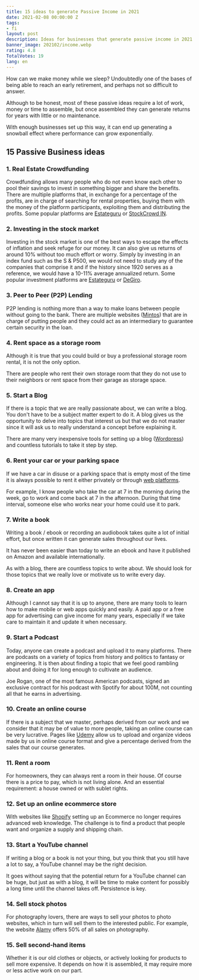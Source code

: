 ```yaml
---
title: 15 ideas to generate Passive Income in 2021
date: 2021-02-08 00:00:00 Z
tags:
- fi
layout: post
description: Ideas for businesses that generate passive income in 2021
banner_image: 202102/income.webp
rating: 4.8
TotalVotes: 19
lang: en
---
```


How can we make money while we sleep?
Undoubtedly one of the bases of being able to reach an early retirement, and perhaps not so difficult to answer.

Although to be honest, most of these passive ideas require a lot of work, money or time to assemble, but once assembled they can generate returns for years with little or no maintenance.

With enough businesses set up this way, it can end up generating a snowball effect where performance can grow exponentially.

## 15 Passive Business ideas

### 1. Real Estate Crowdfunding

Crowdfunding allows many people who do not even know each other to pool their savings to invest in something bigger and share the benefits. There are multiple platforms that, in exchange for a percentage of the profits, are in charge of searching for rental properties, buying them with the money of the platform participants, exploiting them and distributing the profits. Some popular platforms are <a rel="nofollow" href="https://estateguru.co">Estateguru</a> or <a rel="nofollow" href="https://www.stockcrowdin.com/in">StockCrowd IN</a>.

### 2. Investing in the stock market

Investing in the stock market is one of the best ways to escape the effects of inflation and seek refuge for our money. It can also give us returns of around 10% without too much effort or worry. Simply by investing in an index fund such as the S & P500, we would not need to study any of the companies that comprise it and if the history since 1920 serves as a reference, we would have a 10-11% average annualized return. Some popular investment platforms are <a rel="nofollow" href="https://estateguru.co">Estateguru</a> or <a rel="nofollow" href="https://www.degiro.es/amigo-invita-amigo/empezar-a-invertir.html?id=2B6F468B&amp;utm_source=mgm">DeGiro</a>.

### 3. Peer to Peer (P2P) Lending

P2P lending is nothing more than a way to make loans between people without going to the bank. There are multiple websites (<a rel="nofollow" href="https://www.mintos.com/es/l/ref/ZUYQKO">Mintos</a>) that are in charge of putting people and they could act as an intermediary to guarantee certain security in the loan.

### 4. Rent space as a storage room

Although it is true that you could build or buy a professional storage room rental, it is not the only option.

There are people who rent their own storage room that they do not use to their neighbors or rent space from their garage as storage space.

### 5. Start a Blog

If there is a topic that we are really passionate about, we can write a blog. You don't have to be a subject matter expert to do it. A blog gives us the opportunity to delve into topics that interest us but that we do not master since it will ask us to really understand a concept before explaining it.

There are many very inexpensive tools for setting up a blog (<a rel="nofollow" href="https://wordpress.org/">Wordpress</a>) and countless tutorials to take it step by step.

### 6. Rent your car or your parking space

If we have a car in disuse or a parking space that is empty most of the time it is always possible to rent it either privately or through <a rel="nofollow" href="https://amovens.com/rental/owner">web platforms</a>.

For example, I know people who take the car at 7 in the morning during the week, go to work and come back at 7 in the afternoon. During that time interval, someone else who works near your home could use it to park.

### 7. Write a book

Writing a book / ebook or recording an audiobook takes quite a lot of initial effort, but once written it can generate sales throughout our lives.

It has never been easier than today to write an ebook and have it published on Amazon and available internationally.

As with a blog, there are countless topics to write about. We should look for those topics that we really love or motivate us to write every day.

### 8. Create an app

Although I cannot say that it is up to anyone, there are many tools to learn how to make mobile or web apps quickly and easily. A paid app or a free app for advertising can give income for many years, especially if we take care to maintain it and update it when necessary.

### 9. Start a Podcast

Today, anyone can create a podcast and upload it to many platforms. There are podcasts on a variety of topics from history and politics to fantasy or engineering. It is then about finding a topic that we feel good rambling about and doing it for long enough to cultivate an audience.

Joe Rogan, one of the most famous American podcasts, signed an exclusive contract for his podcast with Spotify for about 100M, not counting all that he earns in advertising.

### 10. Create an online course

If there is a subject that we master, perhaps derived from our work and we consider that it may be of value to more people, taking an online course can be very lucrative. Pages like <a rel="nofollow" href="https://www.udemy.com/">Udemy</a> allow us to upload and organize videos made by us in online course format and give a percentage derived from the sales that our course generates.

### 11. Rent a room

For homeowners, they can always rent a room in their house. Of course there is a price to pay, which is not living alone. And an essential requirement: a house owned or with sublet rights.

### 12. Set up an online ecommerce store

With websites like <a rel="nofollow" href="https://www.shopify.com/">Shopify</a> setting up an Ecommerce no longer requires advanced web knowledge. The challenge is to find a product that people want and organize a supply and shipping chain.

### 13. Start a YouTube channel

If writing a blog or a book is not your thing, but you think that you still have a lot to say, a YouTube channel may be the right decision.

It goes without saying that the potential return for a YouTube channel can be huge, but just as with a blog, it will be time to make content for possibly a long time until the channel takes off. Persistence is key.

### 14. Sell stock photos

For photography lovers, there are ways to sell your photos to photo websites, which in turn will sell them to the interested public. For example, the website <a rel="nofollow" href="https://www.alamy.com/">Alamy</a> offers 50% of all sales on photography.

### 15. Sell second-hand items

Whether it is our old clothes or objects, or actively looking for products to sell more expensive. It depends on how it is assembled, it may require more or less active work on our part. 